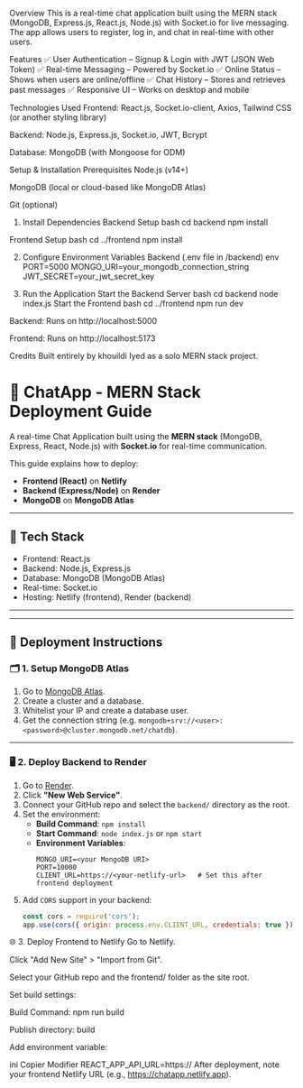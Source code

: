 Overview
This is a real-time chat application built using the MERN stack (MongoDB, Express.js, React.js, Node.js) with Socket.io for live messaging. The app allows users to register, log in, and chat in real-time with other users.

Features
✅ User Authentication – Signup & Login with JWT (JSON Web Token)
✅ Real-time Messaging – Powered by Socket.io
✅ Online Status – Shows when users are online/offline
✅ Chat History – Stores and retrieves past messages
✅ Responsive UI – Works on desktop and mobile

Technologies Used
Frontend: React.js, Socket.io-client, Axios, Tailwind CSS (or another styling library)

Backend: Node.js, Express.js, Socket.io, JWT, Bcrypt

Database: MongoDB (with Mongoose for ODM)

Setup & Installation
Prerequisites
Node.js (v14+)

MongoDB (local or cloud-based like MongoDB Atlas)

Git (optional)

1. Install Dependencies
Backend Setup
bash
cd backend
npm install

Frontend Setup
bash
cd ../frontend
npm install

2. Configure Environment Variables
Backend (.env file in /backend)
env
PORT=5000
MONGO_URI=your_mongodb_connection_string
JWT_SECRET=your_jwt_secret_key

3. Run the Application
Start the Backend Server
bash
cd backend
node index.js
Start the Frontend
bash
cd ../frontend
npm run dev


Backend: Runs on http://localhost:5000

Frontend: Runs on http://localhost:5173

Credits
Built entirely by khouildi Iyed as a solo MERN stack project.

# 💬 ChatApp - MERN Stack Deployment Guide

A real-time Chat Application built using the **MERN stack** (MongoDB, Express, React, Node.js) with **Socket.io** for real-time communication.

This guide explains how to deploy:
- **Frontend (React)** on **Netlify**
- **Backend (Express/Node)** on **Render**
- **MongoDB** on **MongoDB Atlas**

---

## 🧱 Tech Stack

- Frontend: React.js
- Backend: Node.js, Express.js
- Database: MongoDB (MongoDB Atlas)
- Real-time: Socket.io
- Hosting: Netlify (frontend), Render (backend)

---

---

## 🚀 Deployment Instructions

### 🗂️ 1. Setup MongoDB Atlas

1. Go to [MongoDB Atlas](https://www.mongodb.com/cloud/atlas).
2. Create a cluster and a database.
3. Whitelist your IP and create a database user.
4. Get the connection string (e.g. `mongodb+srv://<user>:<password>@cluster.mongodb.net/chatdb`).

---

### 🖥️ 2. Deploy Backend to Render

1. Go to [Render](https://render.com/).
2. Click **"New Web Service"**.
3. Connect your GitHub repo and select the `backend/` directory as the root.
4. Set the environment:
   - **Build Command**: `npm install`
   - **Start Command**: `node index.js` or `npm start`
   - **Environment Variables**:
     ```
     MONGO_URI=<your MongoDB URI>
     PORT=10000
     CLIENT_URL=https://<your-netlify-url>   # Set this after frontend deployment
     ```
5. Add `CORS` support in your backend:
   ```js
   const cors = require('cors');
   app.use(cors({ origin: process.env.CLIENT_URL, credentials: true }));

🌐 3. Deploy Frontend to Netlify
Go to Netlify.

Click "Add New Site" > "Import from Git".

Select your GitHub repo and the frontend/ folder as the site root.

Set build settings:

Build Command: npm run build

Publish directory: build

Add environment variable:

ini
Copier
Modifier
REACT_APP_API_URL=https://<your-render-backend-url>
After deployment, note your frontend Netlify URL (e.g., https://chatapp.netlify.app).

